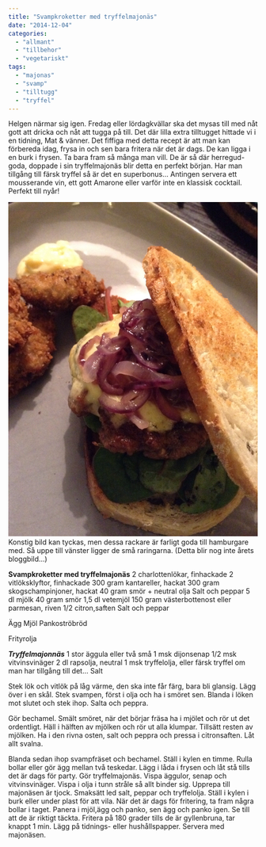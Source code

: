 ```yaml
---
title: "Svampkroketter med tryffelmajonäs"
date: "2014-12-04"
categories: 
  - "allmant"
  - "tillbehor"
  - "vegetariskt"
tags: 
  - "majonas"
  - "svamp"
  - "tilltugg"
  - "tryffel"
---
```


Helgen närmar sig igen. Fredag eller lördagkvällar ska det mysas till med nåt gott att dricka och nåt att tugga på till. Det där lilla extra tilltugget hittade vi i en tidning, Mat & vänner. Det fiffiga med detta recept är att man kan förbereda idag, frysa in och sen bara fritera när det är dags. De kan ligga i en burk i frysen. Ta bara fram så många man vill. De är så där herregud-goda, doppade i sin tryffelmajonäs blir detta en perfekt början. Har man tillgång till färsk tryffel så är det en superbonus... Antingen servera ett mousserande vin, ett gott Amarone eller varför inte en klassisk cocktail. Perfekt till nyår!  
  
![IMG_1116.JPG](/static/img/IMG_1116.jpg)
Konstig bild kan tyckas, men dessa rackare är farligt goda till hamburgare med. Så uppe till vänster ligger de små raringarna. (Detta blir nog inte årets bloggbild...)

**Svampkroketter med tryffelmajonäs** 2 charlottenlökar, finhackade 2 vitlöksklyftor, finhackade 300 gram kantareller, hackat 300 gram skogschampinjoner, hackat 40 gram smör + neutral olja Salt och peppar 5 dl mjölk 40 gram smör 1,5 dl vetemjöl 150 gram västerbottenost eller parmesan, riven 1/2 citron,saften Salt och peppar

Ägg Mjöl Pankoströbröd

Frityrolja

**_Tryffelmajonnäs_** 1 stor äggula eller två små 1 msk dijonsenap 1/2 msk vitvinsvinäger 2 dl rapsolja, neutral 1 msk tryffelolja, eller färsk tryffel om man har tillgång till det... Salt

Stek lök och vitlök på låg värme, den ska inte får färg, bara bli glansig. Lägg över i en skål. Stek svampen, först i olja och ha i smöret sen. Blanda i löken mot slutet och stek ihop. Salta och peppra.

Gör bechamel. Smält smöret, när det börjar fräsa ha i mjölet och rör ut det ordentligt. Häll i hälften av mjölken och rör ut alla klumpar. Tillsätt resten av mjölken. Ha i den rivna osten, salt och peppra och pressa i citronsaften. Låt allt svalna.

Blanda sedan ihop svampfräset och bechamel. Ställ i kylen en timme. Rulla bollar eller gör ägg mellan två teskedar. Lägg i låda i frysen och låt stå tills det är dags för party. Gör tryffelmajonäs. Vispa äggulor, senap och vitvinsvinäger. Vispa i olja i tunn stråle så allt binder sig. Upprepa till majonäsen är tjock. Smaksätt led salt, peppar och tryffelolja. Ställ i kylen i burk eller under plast för att vila. När det är dags för fritering, ta fram några bollar i taget. Panera i mjöl,ägg och panko, sen ägg och panko igen. Se till att de är riktigt täckta. Fritera på 180 grader tills de är gyllenbruna, tar knappt 1 min. Lägg på tidnings- eller hushållspapper. Servera med majonäsen.
